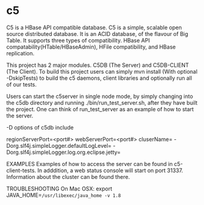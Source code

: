c5
================

C5 is a HBase API compatible database. C5 is a simple, scalable open source 
distributed database. It is an ACID database, of the flavour of Big Table. 
It supports three types of compatibility.  HBase API 
compatability(HTable/HBaseAdmin), HFile compatibility, and HBase replication. 

This project has 2 major modules. C5DB (The Server) and C5DB-CLIENT (The Client). To build this project users can simply mvn install (With optional -DskipTests) to build the c5 daemons, client libraries and optionally run all of our tests.

Users can start the c5server in single node mode, by simply changing into the 
c5db directory and running  ./bin/run_test_server.sh, after they have built 
the project. One can think of run_test_server as an example of how to start 
the server.

-D options of c5db include

regionServerPort=<port#>
webServerPort=<port#>
cluserName=<The name of the cluster>
-Dorg.slf4j.simpleLogger.defaultLogLevel=<log level>
-Dorg.slf4j.simpleLogger.log.org.eclipse.jetty=<log level>

EXAMPLES
Examples of how to access the server can be found in c5-client-tests. In 
adddition, a web status console will start on port 31337. Information about
the cluster can be found there.


TROUBLESHOOTING
On Mac OSX:
export JAVA_HOME=`/usr/libexec/java_home -v 1.8`

